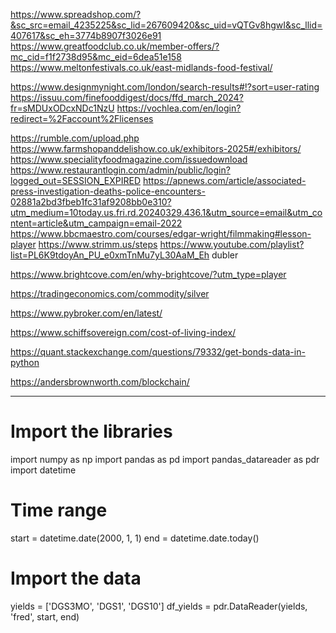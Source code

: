 https://www.spreadshop.com/?&sc_src=email_4235225&sc_lid=267609420&sc_uid=vQTGv8hgwI&sc_llid=407617&sc_eh=3774b8907f3026e91
https://www.greatfoodclub.co.uk/member-offers/?mc_cid=f1f2738d95&mc_eid=6dea51e158
https://www.meltonfestivals.co.uk/east-midlands-food-festival/



https://www.designmynight.com/london/search-results#!?sort=user-rating
https://issuu.com/finefooddigest/docs/ffd_march_2024?fr=sMDUxODcxNDc1NzU
https://vochlea.com/en/login?redirect=%2Faccount%2Flicenses



https://rumble.com/upload.php
https://www.farmshopanddelishow.co.uk/exhibitors-2025#/exhibitors/
https://www.specialityfoodmagazine.com/issuedownload
https://www.restaurantlogin.com/admin/public/login?logged_out=SESSION_EXPIRED
https://apnews.com/article/associated-press-investigation-deaths-police-encounters-02881a2bd3fbeb1fc31af9208bb0e310?utm_medium=10today.us.fri.rd.20240329.436.1&utm_source=email&utm_content=article&utm_campaign=email-2022
https://www.bbcmaestro.com/courses/edgar-wright/filmmaking#lesson-player
https://www.strimm.us/steps
https://www.youtube.com/playlist?list=PL6K9tdoyAn_PU_e0xmTnMu7yL30AaM_Eh dubler



https://www.brightcove.com/en/why-brightcove/?utm_type=player

https://tradingeconomics.com/commodity/silver

https://www.pybroker.com/en/latest/

https://www.schiffsovereign.com/cost-of-living-index/

https://quant.stackexchange.com/questions/79332/get-bonds-data-in-python

https://andersbrownworth.com/blockchain/

----
# Import the libraries

import numpy as np
import pandas as pd
import pandas_datareader as pdr
import datetime

# Time range

start = datetime.date(2000, 1, 1)
end = datetime.date.today()

# Import the data

yields = ['DGS3MO', 'DGS1', 'DGS10']
df_yields = pdr.DataReader(yields, 'fred', start, end)
